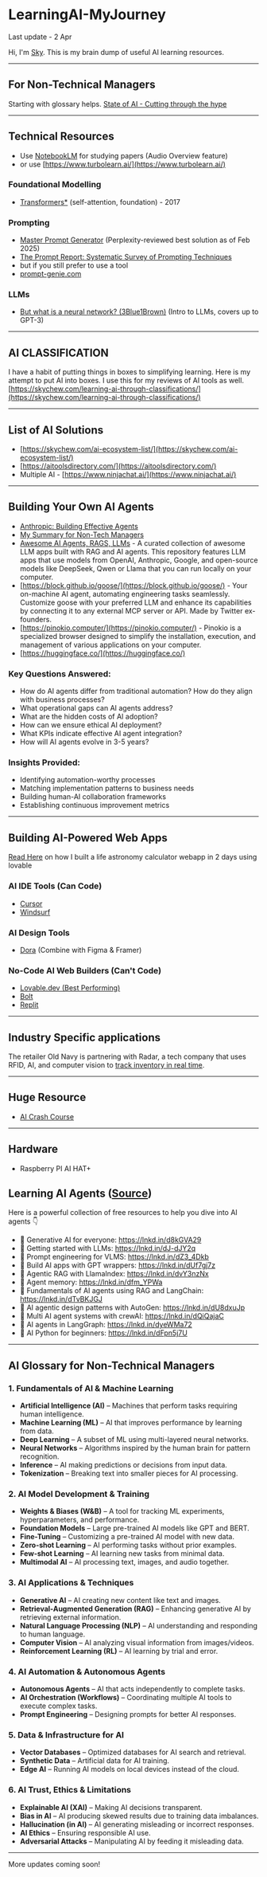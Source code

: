 # LearningAI-MyJourney
Last update - 2 Apr

Hi, I'm [Sky](https://www.linkedin.com/in/skychew/). This is my brain dump of useful AI learning resources.

---
## For Non-Technical Managers
Starting with glossary helps.
[State of AI - Cutting through the hype](https://skychew.com/state-of-ai-cutting-through-the-hype/)

---
## Technical Resources
- Use [NotebookLM](https://notebooklm.google) for studying papers (Audio Overview feature)
- or use [https://www.turbolearn.ai/](https://www.turbolearn.ai/)

### Foundational Modelling
- [Transformers*](https://arxiv.org/pdf/1706.03762) (self-attention, foundation) - 2017

### Prompting
- [Master Prompt Generator](https://www.deepwritingai.com/p/master-prompt-generator-ai) (Perplexity-reviewed best solution as of Feb 2025)
- [The Prompt Report: Systematic Survey of Prompting Techniques](https://arxiv.org/pdf/2406.06608)
- but if you still prefer to use a tool
- [prompt-genie.com](https://www.prompt-genie.com/)

### LLMs
- [But what is a neural network? (3Blue1Brown)](https://www.youtube.com/watch?v=aircAruvnKk&list=PLZHQObOWTQDNU6R1_67000Dx_ZCJB-3pi) (Intro to LLMs, covers up to GPT-3)

---

## AI CLASSIFICATION
I have a habit of putting things in boxes to simplifying learning. Here is my attempt to put AI into boxes. I use this for my reviews of AI tools as well.
[https://skychew.com/learning-ai-through-classifications/](https://skychew.com/learning-ai-through-classifications/)

---

## List of AI Solutions
- [https://skychew.com/ai-ecosystem-list/](https://skychew.com/ai-ecosystem-list/)
- [https://aitoolsdirectory.com/](https://aitoolsdirectory.com/)
- Multiple AI - [https://www.ninjachat.ai/](https://www.ninjachat.ai/)

---

## Building Your Own AI Agents
- [Anthropic: Building Effective Agents](https://www.anthropic.com/research/building-effective-agents)
- [My Summary for Non-Tech Managers](https://skychew.com/anthropic-building-effective-agents-summary-for-non-tech-managers/)
- [Awesome AI Agents, RAGS, LLMs](https://github.com/Shubhamsaboo/awesome-llm-apps?tab=readme-ov-file) - A curated collection of awesome LLM apps built with RAG and AI agents. This repository features LLM apps that use models from OpenAI, Anthropic, Google, and open-source models like DeepSeek, Qwen or Llama that you can run locally on your computer.
- [https://block.github.io/goose/](https://block.github.io/goose/) - Your on-machine AI agent, automating engineering tasks seamlessly. Customize goose with your preferred LLM and enhance its capabilities by connecting it to any external MCP server or API. Made by Twitter ex-founders.
- [https://pinokio.computer/](https://pinokio.computer/) - ​Pinokio is a specialized browser designed to simplify the installation, execution, and management of various applications on your computer.
- [https://huggingface.co/](https://huggingface.co/)
  
### **Key Questions Answered:**
- How do AI agents differ from traditional automation?
 How do they align with business processes?
- What operational gaps can AI agents address?
- What are the hidden costs of AI adoption?
- How can we ensure ethical AI deployment?
- What KPIs indicate effective AI agent integration?
- How will AI agents evolve in 3-5 years?

### **Insights Provided:**
- Identifying automation-worthy processes
- Matching implementation patterns to business needs
- Building human-AI collaboration frameworks
- Establishing continuous improvement metrics

---
## Building AI-Powered Web Apps
[Read Here](https://skychew.com/build-webapps-with-ai/) on how I built a life astronomy calculator webapp in 2 days using lovable

### AI IDE Tools (Can Code)
- [Cursor](https://www.cursor.com/)
- [Windsurf](https://codeium.com/windsurf)

### AI Design Tools
- [Dora](https://www.dora.run/) (Combine with Figma & Framer)

### No-Code AI Web Builders (Can't Code)
- [Lovable.dev (Best Performing)](https://lovable.dev/)
- [Bolt](https://bolt.new/)
- [Replit](https://replit.com/)

---
## Industry Specific applications
The retailer Old Navy is partnering with Radar, a tech company that uses RFID, AI, and computer vision to [track inventory in real time](https://qz.com/gap-old-navy-ai-tech-taco-bell-nvidia-retail-1851772472).

---
## Huge Resource
- [AI Crash Course](https://github.com/henrythe9th/AI-Crash-Course)

---
## Hardware
- Raspberry PI AI HAT+

## Learning AI Agents ([Source](https://www.linkedin.com/posts/jimmyacton_2025-is-the-year-of-ai-agents-and-there-activity-7312356729273397249-hU1j?utm_source=share&utm_medium=member_desktop&rcm=ACoAAAo_Z8oBSo7gQNXstuCb6-dhbGls4EPM9e4))
Here is a powerful collection of free resources to help you dive into AI agents 👇

- 🔹 Generative AI for everyone: https://lnkd.in/d8kGVA29
- 🔹 Getting started with LLMs: https://lnkd.in/dJ-dJY2q
- 🔹 Prompt engineering for VLMS: https://lnkd.in/dZ3_4Dkb
- 🔹 Build AI apps with GPT wrappers: https://lnkd.in/dUf7gj7z
- 🔹 Agentic RAG with LlamaIndex: https://lnkd.in/dvY3nzNx
- 🔹 Agent memory: https://lnkd.in/dfm_YPWa
- 🔹 Fundamentals of AI agents using RAG and LangChain: https://lnkd.in/dTvBKJGJ
- 🔹 AI agentic design patterns with AutoGen: https://lnkd.in/dU8dxuJp
- 🔹 Multi AI agent systems with crewAI: https://lnkd.in/dQiQajaC
- 🔹 AI agents in LangGraph: https://lnkd.in/dyeWMa72
- 🔹 AI Python for beginners: https://lnkd.in/dFpn5j7U  
---
## AI Glossary for Non-Technical Managers

### **1. Fundamentals of AI & Machine Learning**
- **Artificial Intelligence (AI)** – Machines that perform tasks requiring human intelligence.
- **Machine Learning (ML)** – AI that improves performance by learning from data.
- **Deep Learning** – A subset of ML using multi-layered neural networks.
- **Neural Networks** – Algorithms inspired by the human brain for pattern recognition.
- **Inference** – AI making predictions or decisions from input data.
- **Tokenization** – Breaking text into smaller pieces for AI processing.

### **2. AI Model Development & Training**
- **Weights & Biases (W&B)** – A tool for tracking ML experiments, hyperparameters, and performance.
- **Foundation Models** – Large pre-trained AI models like GPT and BERT.
- **Fine-Tuning** – Customizing a pre-trained AI model with new data.
- **Zero-shot Learning** – AI performing tasks without prior examples.
- **Few-shot Learning** – AI learning new tasks from minimal data.
- **Multimodal AI** – AI processing text, images, and audio together.

### **3. AI Applications & Techniques**
- **Generative AI** – AI creating new content like text and images.
- **Retrieval-Augmented Generation (RAG)** – Enhancing generative AI by retrieving external information.
- **Natural Language Processing (NLP)** – AI understanding and responding to human language.
- **Computer Vision** – AI analyzing visual information from images/videos.
- **Reinforcement Learning (RL)** – AI learning by trial and error.

### **4. AI Automation & Autonomous Agents**
- **Autonomous Agents** – AI that acts independently to complete tasks.
- **AI Orchestration (Workflows)** – Coordinating multiple AI tools to execute complex tasks.
- **Prompt Engineering** – Designing prompts for better AI responses.

### **5. Data & Infrastructure for AI**
- **Vector Databases** – Optimized databases for AI search and retrieval.
- **Synthetic Data** – Artificial data for AI training.
- **Edge AI** – Running AI models on local devices instead of the cloud.

### **6. AI Trust, Ethics & Limitations**
- **Explainable AI (XAI)** – Making AI decisions transparent.
- **Bias in AI** – AI producing skewed results due to training data imbalances.
- **Hallucination (in AI)** – AI generating misleading or incorrect responses.
- **AI Ethics** – Ensuring responsible AI use.
- **Adversarial Attacks** – Manipulating AI by feeding it misleading data. 

---
More updates coming soon!
